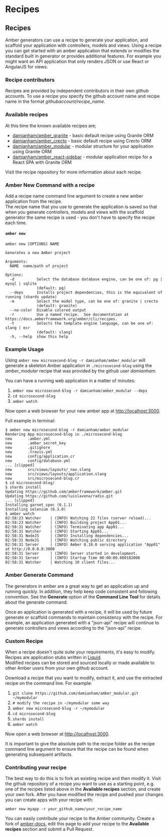 # Recipes

## Recipes

Amber generators can use a recipe to generate your application, and scaffold your application with controllers, models and views. Using a recipe you can get started with an amber application that extends or modifies the standard built in generator or provides additional features. For example you might want an API application that only renders JSON or use React or AngularJS for views.

### Recipe contributors

Recipes are provided by independent contributors in their own github accounts.  To use a recipe you specify the github account name and recipe name in the format _githubaccount/recipe_name_.  

### Available recipes

At this time the known available recipes are;

- [damianham/amber_granite](https://github.com/damianham/amber_granite) - basic default recipe using Granite ORM
- [damianham/amber_crecto](https://github.com/damianham/amber_crecto) - basic default recipe using Crecto ORM
- [damianham/amber_modular](https://github.com/damianham/amber_modular) - modular structure for your application using Granite ORM
- [damianham/amber_react-sidebar](https://github.com/damianham/amber_react-sidebar) - modular application recipe for a React SPA with Granite ORM

Visit the recipe repository for more information about each recipe.

### Amber New Command with a recipe

Add a recipe name command line argument to create a new amber application from the recipe.  
The recipe name that you use to generate the application is saved so that when you generate controllers, models and views with the scaffold generator the same recipe is used - you don't have to specify the recipe each time.

#### `amber new`

```text
amber new [OPTIONS] NAME

Generates a new Amber project

Arguments:
  NAME  name/path of project

Options:
  -d          Select the database database engine, can be one of: pg | mysql | sqlite
              (default: pg)
  --deps      Installs project dependencies, this is the equivalent of running (shards update)
  -m          Select the model type, can be one of: granite | crecto
              (default: granite)
  --no-color  Disable colored output
  -r          Use a named recipe.  See documentation at  https://docs.amberframework.org/amber/cli/recipes.
  -t          Selects the template engine language, can be one of: slang | ecr
              (default: slang)
  -h, --help  show this help
```

### Example Usage

Using `amber new microsecond-blog -r damianham/amber_modular` will generate a skeleton Amber application in `./microsecond-blog` using the _amber_modular_ recipe that was provided by the github user _damianham_.

You can have a running web application in a matter of minutes:

1. `amber new microsecond-blog -r damianham/amber_modular --deps`
2. `cd microsecond-blog`
3. `amber watch`

Now open a web browser for your new amber app at [http://localhost:3000](http://localhost:3000).

Full example in terminal:

```text
$ amber new microsecond-blog -r damianham/amber_modular
Rendering App microsecond-blog in ./microsecond-blog
new       .amber.yml
new       .amber_secret_key
new       .gitignore
new       .travis.yml
new       config/application.cr
new       config/database.yml
... [clipped]
new       src/views/layouts/_nav.slang
new       src/views/layouts/application.slang
new       src/microsecond-blog.cr
$ cd microsecond-blog/
$ shards install
Updating https://github.com/amberframework/amber.git
Updating https://github.com/luislavena/radix.git
... [clipped]
Installing garnet_spec (0.1.1)
Installing selenium (0.3.0)
$ amber watch
02:58:23 Watcher    | (INFO) Watching 22 files (server reload)...
02:58:23 Watcher    | (INFO) Building project App01...
02:58:31 Watcher    | (INFO) Terminating app App01...
02:58:31 Watcher    | (INFO) Starting App01...
02:58:31 NodeJS     | (INFO) Installing dependencies...
02:58:31 NodeJS     | (INFO) Watching public directory
02:58:31 Server     | (INFO) Amber 0.10.0 serving application "App01" at http://0.0.0.0:3000
02:58:31 Server     | (INFO) Server started in development.
02:58:31 Server     | (INFO) Startup Time 00:00:00.000182000
02:58:31 Watcher    | Watching 10 client files...
```

### Amber Generate Command

The generators in amber are a great way to get an application up and running quickly. In addition, they help keep code consistent and following convention. See the **Generate** option of the **Command Line Tool** for details about the generate command.

Once an application is generated with a recipe, it will be used by future generate or scaffold commands to maintain consistency with the recipe. For example, an application generated with a "json-api" recipe will continue to generate controllers and views according to the "json-api" recipe.

### Custom Recipe

When a recipe doesn't quite suite your requirements, it's easy to modify. Recipes are application stubs written in [Liquid](https://github.com/TechMagister/liquid.cr).  
Modified recipes can be stored and sourced locally or made available to other Amber users from your own github account.

Download a recipe that you want to modify, extract it, and use the extracted recipe on the command line. For example:

1. `git clone https://github.com/damianham/amber_modular.git ~/mymodular`
2. `# modify the recipe in ~/mymodular some way`
3. `amber new microsecond-blog -r ~/mymodular`
4. `cd microsecond-blog`
5. `shards install`
6. `amber watch`

Now open a web browser at [http://localhost:3000](http://localhost:3000).

It is important to give the absolute path to the recipe folder as the recipe command line argument to ensure that the recipe can be found when generating subsequent artifacts.

### Contributing your recipe

The best way to do this is to fork an existing recipe and then modify it.  Visit the github repository of a recipe you want to use as a starting point, e.g. one of the recipes listed above in the **Available recipes** section, and create your own fork.  After you have modified the recipe and pushed your changes you can create apps with your recipe with:

```
amber new myapp -r your_github_name/your_recipe_name
```

You can easily contribute your recipe to the Amber community. Create a fork of [amber-docs](https://github.com/amberframework/docs), edit this page to add your recipe to the **Available recipes** section and submit a Pull Request.
